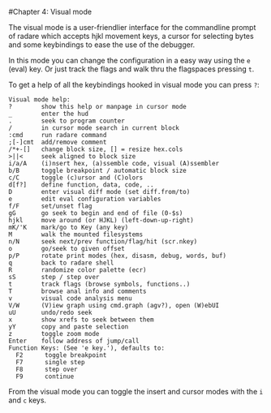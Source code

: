 #Chapter 4: Visual mode

The visual mode is a user-friendlier interface for the commandline prompt of radare which accepts hjkl movement keys, a cursor for selecting bytes and some keybindings to ease the use of the debugger.

In this mode you can change the configuration in a easy way using the `e` (eval) key. Or just track the flags and walk thru the flagspaces pressing `t`.

To get a help of all the keybindings hooked in visual mode you can press `?`:

    Visual mode help:
    ?        show this help or manpage in cursor mode
    _        enter the hud
    .        seek to program counter
    /        in cursor mode search in current block
    :cmd     run radare command
    ;[-]cmt  add/remove comment
    /*+-[]   change block size, [] = resize hex.cols
    >||<     seek aligned to block size
    i/a/A    (i)nsert hex, (a)ssemble code, visual (A)ssembler
    b/B      toggle breakpoint / automatic block size
    c/C      toggle (c)ursor and (C)olors
    d[f?]    define function, data, code, ..
    D        enter visual diff mode (set diff.from/to)
    e        edit eval configuration variables
    f/F      set/unset flag
    gG       go seek to begin and end of file (0-$s)
    hjkl     move around (or HJKL) (left-down-up-right)
    mK/'K    mark/go to Key (any key)
    M        walk the mounted filesystems
    n/N      seek next/prev function/flag/hit (scr.nkey)
    o        go/seek to given offset
    p/P      rotate print modes (hex, disasm, debug, words, buf)
    q        back to radare shell
    R        randomize color palette (ecr)
    sS       step / step over
    t        track flags (browse symbols, functions..)
    T        browse anal info and comments
    v        visual code analysis menu
    V/W      (V)iew graph using cmd.graph (agv?), open (W)ebUI
    uU       undo/redo seek
    x        show xrefs to seek between them
    yY       copy and paste selection
    z        toggle zoom mode
    Enter    follow address of jump/call
    Function Keys: (See 'e key.'), defaults to:
      F2      toggle breakpoint
      F7      single step
      F8      step over
      F9      continue


From the visual mode you can toggle the insert and cursor modes with the `i` and `c` keys.